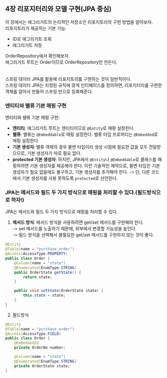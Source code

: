 ## 4장 리포지터리와 모델 구현(JPA 중심)
이 장에서는 애그리거트의 논리적인 저장소인 리포지토리의 구현 방법을 알아보자.
<br>
리포지토리가 제공하는 기본 기능:
- ID로 애그리거트 조회
- 애그리거트 저장

OrderRepository에서 확인해보자. <br>
애그리거트 루트는 Order이므로 OrderRepository만 만든다. <br>
<br><br>
스프링 데이터 JPA를 활용해 리포지토리를 구현하는 것이 일반적이다.<br>
스프링 데이터 JPA는 지정된 규칙에 맞게 인터페이스를 정의하면, 리포지터리를 구현한 객체를 알아서 만들어 스프링 빈으로 등록해준다.

### 엔티티와 밸류 기본 매핑 구현
엔티티와 밸류 기본 매핑 구현:
- **엔티티**: 애그리거트 루트는 엔티티이므로 `@Entity`로 매핑 설정한다.
- **밸류**: 밸류는 `@Embeddable`로 매핑 설정한다. 밸류 타입 프로퍼티는 `@Embedded`로 매핑 설정한다.
- **기본 생성자**: 밸류 객체의 경우 불변 타입이라 생성 시점에 필요한 값을 모두 전달받으므로, 기본 생성자가 따로 필요 없다.
- **protected 기본 생성자**: 하지만, JPA에서 `@Entity`나 `@Embeddable`로 클래스를 매핑하려면 기본 생성자를 제공해야 한다. 이런 기술적인 제약으로, 불변 타입은 기본 생성자가 필요 없음에도 불구하고, 기본 생성자를 추가해야 한다. -> 단, 다른 코드에서 기본 생성자를 사용 못하도록 `protected`로 선언한다.

### JPA는 메서드와 필드 두 가지 방식으로 매핑을 처리할 수 있다.(필드방식으로 하자!)
JPA는 메서드와 필드 두 가지 방식으로 매핑을 처리할 수 있다.

1. **메서드 방식**: 메서드 방식을 사용하려면 get/set 메서드를 구현해야 한다. <br>
-> set 메서드를 노출하기 때문에, 외부에서 변경할 가능성을 높인다. <br>
-> 필드 방식을 선택해서 불필요한 get/set 메서드를 구현하지 않는 것이 좋다.

```java
@Entity
@Table(name = "purchase_order")
@Access(AccessType.PROPERTY)
public class Order {
    @Column(name = "state")
    @Enumerated(EnumType.STRING)
    public OrderState getState() {
        return state;
    }

    public void setState(OrderState state) {
        this.state = state;
    }
}
```
2. 필드방식
```java
@Entity
@Table(name = "purchase_order")
@Access(AccessType.FIELD)
public class Order {
    @EmbeddedId
    private OrderNo number;

    @Column(name = "state")
    @Enumerated(EnumType.STRING)
    private OrderState state;
}
```